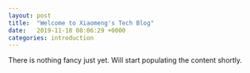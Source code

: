 ```yaml
---
layout: post
title:  "Welcome to Xiaomeng's Tech Blog"
date:   2019-11-18 08:06:29 +0000
categories: introduction
---
```


There is nothing fancy just yet. Will start populating the content shortly.
